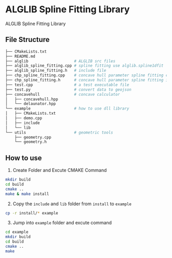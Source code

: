 # ALGLIB Spline Fitting Library

ALGLIB Spline Fitting Library

## File Structure  

```bash
├── CMakeLists.txt
├── README.md
├── alglib                    # ALGLIB src files
├── alglib_spline_fitting.cpp # spline fitting use alglib.spline1dfit
├── alglib_spline_fitting.h   # include file
├── chp_spline_fitting.cpp    # concave hull parameter spline fitting cpp
├── chp_spline_fitting.h      # concave hull parameter spline fitting include file
├── test.cpp                  # a test executable file
├── test.py                   # convert data to geojson
├── concavehull               # concave calculator
│   ├── concavehull.hpp 
│   └── delaunator.hpp 
└── example                   # how to use dll library
│   ├── CMakeLists.txt
│   ├── demo.cpp
│   ├── include
│   └── lib
└── utils                     # geometric tools
    ├── geometry.cpp
    └── geometry.h
```

## How to use 

1. Create Folder and Excute CMAKE Command

```bash
mkdir build
cd build
cmake ..
make & make install
```

2. Copy the `include` and `lib` folder from `install` to `example`

```bash
cp -r install/* example
```

3. Jump into `example` folder and excute command

```bash
cd example
mkdir build
cd build
cmake ..
make
```